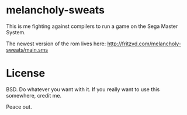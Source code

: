 # melancholy-sweats
This is me fighting against compilers to run a game on the Sega Master System.

The newest version of the rom lives here:
http://fritzvd.com/melancholy-sweats/main.sms

# License
BSD. Do whatever you want with it. If you really want to use this somewhere,
credit me.

Peace out.
